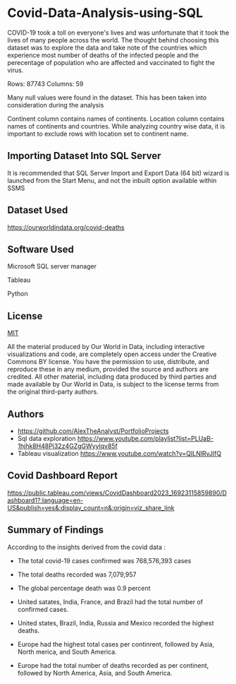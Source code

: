 
# Covid-Data-Analysis-using-SQL

COVID-19 took a toll on everyone's lives and was unfortunate that it took the lives of many people across the world. The thought behind choosing this dataset was to explore the data and take note of the countries which experience most number of deaths of the infected people and the perecentage of population who are affected and vaccinated to fight the virus.


Rows: 87743 Columns: 59

Many null values were found in the dataset. This has been taken into consideration during the analysis

Continent column contains names of continents. Location column contains names of continents and countries. While analyzing country wise data, it is important to exclude rows with location set to continent name.

## Importing Dataset Into SQL Server

It is recommended that SQL Server Import and Export Data (64 bit) wizard is launched from the Start Menu, and not the inbuilt option available within SSMS
## Dataset Used
https://ourworldindata.org/covid-deaths


## Software Used

Microsoft SQL server manager

Tableau

Python
## License

[MIT](https://choosealicense.com/licenses/mit/)

All the material produced by Our World in Data, including interactive visualizations and code, are completely open access under the Creative Commons BY license. You have the permission to use, distribute, and reproduce these in any medium, provided the source and authors are credited. All other material, including data produced by third parties and made available by Our World in Data, is subject to the license terms from the original third-party authors.


## Authors

- https://github.com/AlexTheAnalyst/PortfolioProjects
- Sql data exploration  https://www.youtube.com/playlist?list=PLUaB-1hjhk8H48Pj32z4GZgGWyylqv85f 
- Tableau visualization https://www.youtube.com/watch?v=QILNlRvJlfQ



## Covid Dashboard Report 

https://public.tableau.com/views/CovidDashboard2023_16923115859890/Dashboard1?:language=en-US&publish=yes&:display_count=n&:origin=viz_share_link


## Summary of Findings
According to the insights derived from the covid data :

- The total covid-19 cases confirmed was 768,576,393 cases

- The total deaths recorded was 7,079,957

- The global percentage death was 0.9 percent

- United satates, India, France, and Brazil had the total number of confirmed cases.

- United states, Brazil, India, Russia and Mexico recorded the highest deaths.

- Europe had the highest total cases per continrent, followed by Asia, North merica, and South America.

- Europe had the total number of deaths recorded as per continent, followed by North America, Asia, and South America.



